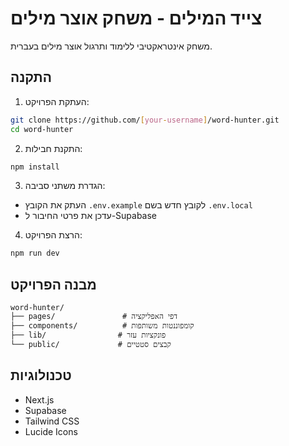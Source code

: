 # צייד המילים - משחק אוצר מילים

משחק אינטראקטיבי ללימוד ותרגול אוצר מילים בעברית.

## התקנה

1. העתקת הפרויקט:
```bash
git clone https://github.com/[your-username]/word-hunter.git
cd word-hunter
```

2. התקנת חבילות:
```bash
npm install
```

3. הגדרת משתני סביבה:
- העתק את הקובץ `.env.example` לקובץ חדש בשם `.env.local`
- עדכן את פרטי החיבור ל-Supabase

4. הרצת הפרויקט:
```bash
npm run dev
```

## מבנה הפרויקט

```
word-hunter/
├── pages/               # דפי האפליקציה
├── components/          # קומפוננטות משותפות
├── lib/                # פונקציות עזר
└── public/             # קבצים סטטיים
```

## טכנולוגיות

- Next.js
- Supabase
- Tailwind CSS
- Lucide Icons
